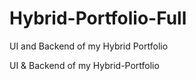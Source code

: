 # Hybrid-Portfolio-Full

UI and Backend of my Hybrid Portfolio

UI &amp; Backend of my Hybrid-Portfolio

